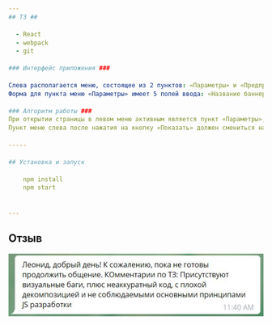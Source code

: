 ```yaml
---
## ТЗ ##

  - React
  - webpack
  - git

### Интерфейс приложения ###

Слева располагается меню, состоящее из 2 пунктов: «Параметры» и «Предпросмотр». При первичном открытии пункт «Предпросмотр» недоступен для клика, текущим является пункт «Параметры». В центре располагается содержимое пункта меню; для «Параметры» - это форма с параметрами баннера, а для «Предпросмотр» - сформированный на базе заполненной формы баннер. 
Форма для пункта меню «Параметры» имеет 5 полей ввода: «Название баннера» (текстовое), «Тип баннера» (селект, значения - «Прямой» или «Обратный»), «Изображение вертикальное» (текстовое, ссылка), «Изображение горизонтальное» (текстовое, ссылка), «Целевая ссылка» (текстовое, ссылка). Все поля являются обязательными для заполнения и должны валидироваться. Ниже полей располагается кнопка «Показать», которая, по сути, осуществляет сабмит формы.

### Алгоритм работы ###
При открытии страницы в левом меню активным является пункт «Параметры», пункт меню «Предпросмотр» недоступен. В центральной части отображается форма, описанная выше. При ее заполнении и нажатии на кнопку «Показать» ниже формы должен появляться динамический баннер, состоящий из картинки, заданной в соответствующем поле, поверх которой должны располагаться название баннера и кнопка «Перейти»; щелчок по этой кнопке должен открывать новое окно браузера с целевой ссылкой, указанной в параметрах. Если тип баннера задан как «Обратный», то порядок меняется - сначала кнопка, потом название. В зависимости от ориентации устройства изображение меняется на соответствующее.
Пункт меню слева после нажатия на кнопку «Показать» должен смениться на пункт «Предпросмотр», который становится активным и доступным для клика. Теперь можно перемещаться между пунктами меню, нажимая в меню на «Предпросмотр» и видя текущий отображенный баннер, либо нажимая на «Параметры» и возвращаясь к форме ввода параметров (возможно со скроллом). При возврате на форму ввода параметров и нажатии на кнопку «Показать» должен показываться обновленный баннер, основанный на обновленных параметрах; пункт меню также снова должен смениться на «Предпросмотр»

-----

## Установка и запуск

    npm install
    npm start


---
```


## Отзыв ##

![Review](https://github.com/b4by/react-test__quiet-media/blob/master/review_quite.jpg)